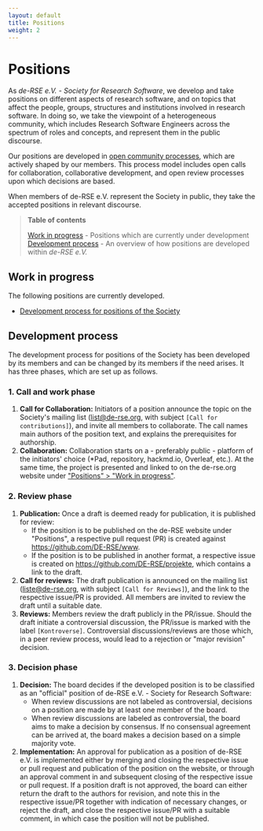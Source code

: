 ```yaml
---
layout: default
title: Positions
weight: 2
---        
```


# Positions

As *de-RSE e.V. - Society for Research Software*, we develop and take positions on different aspects of research software, and on topics that affect the people, groups, structures and institutions involved in research software. In doing so, we take the viewpoint of a heterogeneous community, which includes Research Software Engineers across the spectrum of roles and concepts, and represent them in the public discourse.

Our positions are developed in [open community processes](#development-process), which are actively shaped by our members. This process model includes open calls for collaboration, collaborative development, and open review processes upon which decisions are based.

When members of de-RSE e.V. represent the Society in public, they take the accepted positions in relevant discourse.

> **Table of contents**
>
> [Work in progress](#work-in-progress) - Positions which are currently under development  
> [Development process](#development-process) - An overview of how positions are developed within *de-RSE e.V.*

## Work in progress

The following positions are currently developed.

- [Development process for positions of the Society](https://github.com/DE-RSE/www/pull/129)

## Development process

The development process for positions of the Society has been developed by its members and can be changed by its members if the need arises. It has three phases, which are set up as follows.

### 1. Call and work phase

1. **Call for Collaboration:** Initiators of a position announce the topic on the Society's mailing list (list@de-rse.org, with subject `[Call for contributions]`), and invite all members to collaborate. The call names main authors of the position text, and explains the prerequisites for authorship.
2. **Collaboration:** Collaboration starts on a - preferably public - platform of the initiators' choice (\*Pad, repository, hackmd.io, Overleaf, etc.). At the same time, the project is presented and linked to on the de-rse.org website under ["Positions" > "Work in progress"](https://de-rse.org/en/positions.html#work-in-progress).

### 2. Review phase

1. **Publication:** Once a draft is deemed ready for publication, it is published for review:
    - If the position is to be published on the de-RSE website under "Positions", a respective pull request (PR) is created against <https://github.com/DE-RSE/www>.
    - If the position is to be published in another format, a respective issue is created on <https://github.com/DE-RSE/projekte>, which contains a link to the draft.
2. **Call for reviews:** The draft publication is announced on the mailing list (liste@de-rse.org, with subject `[Call for Reviews]`), and the link to the respective issue/PR is provided. All members are invited to review the draft until a suitable date.
3. **Reviews:** Members review the draft publicly in the PR/issue. Should the draft initiate a controversial discussion, the PR/issue is marked with the label `[Kontroverse]`. Controversial discussions/reviews are those which, in a peer review process, would lead to a rejection or "major revision" decision.

### 3. Decision phase

1. **Decision:** The board decides if the developed position is to be classified as an "official" position of de-RSE e.V. - Society for Research Software:
    - When review discussions are not labeled as controversial, decisions on a position are made by at least one member of the board.
    - When review discussions are labeled as controversial, the board aims to make a decision by consensus. If no consensual agreement can be arrived at, the board makes a decision based on a simple majority vote.
2. **Implementation:** An approval for publication as a position of de-RSE e.V. is implemented either by merging and closing the respective issue or pull request and publication of the position on the website, or through an approval comment in and subsequent closing of the respective issue or pull request. If a position draft is not approved, the board can either return the draft to the authors for revision, and note this in the respective issue/PR together with indication of necessary changes, or reject the draft, and close the respective issue/PR with a suitable comment, in which case the position will not be published.